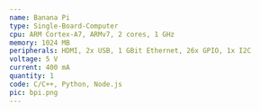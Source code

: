 ```yaml
---
name: Banana Pi
type: Single-Board-Computer
cpu: ARM Cortex-A7, ARMv7, 2 cores, 1 GHz
memory: 1024 MB
peripherals: HDMI, 2x USB, 1 GBit Ethernet, 26x GPIO, 1x I2C
voltage: 5 V
current: 400 mA
quantity: 1
code: C/C++, Python, Node.js
pic: bpi.png
---
```

